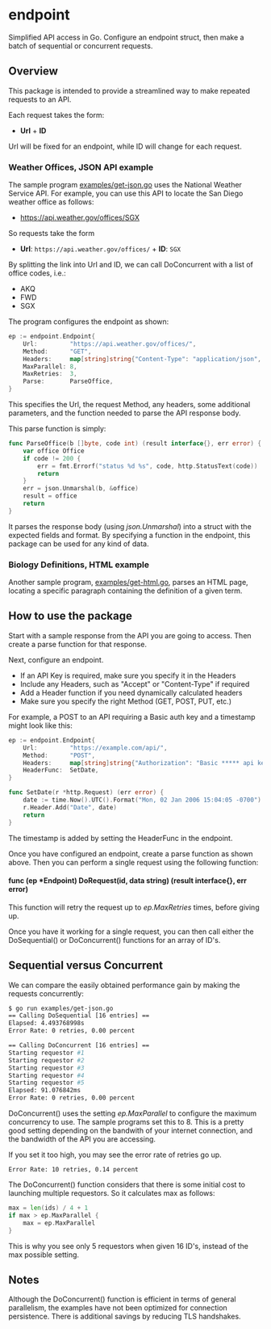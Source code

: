 # endpoint
Simplified API access in Go. Configure an endpoint struct, then make a batch of sequential or concurrent requests.

## Overview
This package is intended to provide a streamlined way to make repeated requests to an API.

Each request takes the form:
* **Url** + **ID**

Url will be fixed for an endpoint, while ID will change for each request.

### Weather Offices, JSON API example

The sample program [examples/get-json.go](https://github.com/DavidSantia/endpoint/blob/master/examples/get-json.go) uses the National Weather Service API. For example, you can use this API to locate the San Diego weather office as follows:
* https://api.weather.gov/offices/SGX

So requests take the form
* **Url**: `https://api.weather.gov/offices/` + **ID**: `SGX`

By splitting the link into Url and ID, we can call DoConcurrent with a list of office codes, i.e.:
* AKQ
* FWD
* SGX

The program configures the endpoint as shown:
```go
ep := endpoint.Endpoint{
	Url:         "https://api.weather.gov/offices/",
	Method:      "GET",
	Headers:     map[string]string{"Content-Type": "application/json", "Accept": "*"},
	MaxParallel: 8,
	MaxRetries:  3,
	Parse:       ParseOffice,
}
```

This specifies the Url, the request Method, any headers, some additional parameters, and the function
needed to parse the API response body.

This parse function is simply:
```go
func ParseOffice(b []byte, code int) (result interface{}, err error) {
    var office Office
    if code != 200 {
    	err = fmt.Errorf("status %d %s", code, http.StatusText(code))
    	return
    }
    err = json.Unmarshal(b, &office)
    result = office
    return
}
```
It parses the response body (using *json.Unmarshal*) into a struct with the expected fields and format.  By specifying
a function in the endpoint, this package can be used for any kind of data.

### Biology Definitions, HTML example

Another sample program, [examples/get-html.go](https://github.com/DavidSantia/endpoint/blob/master/examples/get-html.go),
parses an HTML page, locating a specific paragraph containing the definition of a given term.

## How to use the package

Start with a sample response from the API you are going to access.  Then create a parse function for that response.

Next, configure an endpoint.
* If an API Key is required, make sure you specify it in the Headers
* Include any Headers, such as "Accept" or "Content-Type" if required
* Add a Header function if you need dynamically calculated headers
* Make sure you specify the right Method (GET, POST, PUT, etc.)

For example, a POST to an API requiring a Basic auth key and a timestamp might look like this:
```go
ep := endpoint.Endpoint{
	Url:         "https://example.com/api/", 
	Method:      "POST", 
	Headers:     map[string]string{"Authorization": "Basic ***** api key *****"}, 
	HeaderFunc:  SetDate,
}

func SetDate(r *http.Request) (err error) {
	date := time.Now().UTC().Format("Mon, 02 Jan 2006 15:04:05 -0700")
	r.Header.Add("Date", date)
	return
}
```
The timestamp is added by setting the HeaderFunc in the endpoint.

Once you have configured an endpoint, create a parse function as shown above. Then you can perform a single request
using the following function:
#### func (ep *Endpoint) DoRequest(id, data string) (result interface{}, err error)

This function will retry the request up to *ep.MaxRetries* times, before giving up.

Once you have it working for a single request, you can then call either the DoSequential() or DoConcurrent()
functions for an array of ID's.

## Sequential versus Concurrent
We can compare the easily obtained performance gain by making the requests concurrently:

```sh
$ go run examples/get-json.go
== Calling DoSequential [16 entries] ==
Elapsed: 4.493768998s
Error Rate: 0 retries, 0.00 percent

== Calling DoConcurrent [16 entries] ==
Starting requestor #1
Starting requestor #2
Starting requestor #3
Starting requestor #4
Starting requestor #5
Elapsed: 91.076842ms
Error Rate: 0 retries, 0.00 percent
```

DoConcurrent() uses the setting *ep.MaxParallel* to configure the maximum concurrency to use.
The sample programs set this to 8. This is a pretty good setting depending on the bandwith of your
internet connection, and the bandwidth of the API you are accessing.

If you set it too high, you may see the error rate of retries go up.
```
Error Rate: 10 retries, 0.14 percent
```

The DoConcurrent() function considers that there is some initial cost to launching multiple requestors.
So it calculates max as follows:
```go
max = len(ids) / 4 + 1
if max > ep.MaxParallel {
	max = ep.MaxParallel
}
```
This is why you see only 5 requestors when given 16 ID's, instead of the max possible setting.

## Notes

Although the DoConcurrent() function is efficient in terms of general parallelism, the examples have not been
optimized for connection persistence.  There is additional savings by reducing TLS handshakes.
